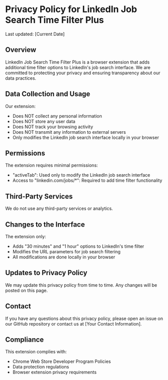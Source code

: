 # Privacy Policy for LinkedIn Job Search Time Filter Plus

Last updated: [Current Date]

## Overview
LinkedIn Job Search Time Filter Plus is a browser extension that adds additional time filter options to LinkedIn's job search interface. We are committed to protecting your privacy and ensuring transparency about our data practices.

## Data Collection and Usage
Our extension:
- Does NOT collect any personal information
- Does NOT store any user data
- Does NOT track your browsing activity
- Does NOT transmit any information to external servers
- Only modifies the LinkedIn job search interface locally in your browser

## Permissions
The extension requires minimal permissions:
- "activeTab": Used only to modify the LinkedIn job search interface
- Access to "linkedin.com/jobs/*": Required to add time filter functionality

## Third-Party Services
We do not use any third-party services or analytics.

## Changes to the Interface
The extension only:
- Adds "30 minutes" and "1 hour" options to LinkedIn's time filter
- Modifies the URL parameters for job search filtering
- All modifications are done locally in your browser

## Updates to Privacy Policy
We may update this privacy policy from time to time. Any changes will be posted on this page.

## Contact
If you have any questions about this privacy policy, please open an issue on our GitHub repository or contact us at [Your Contact Information].

## Compliance
This extension complies with:
- Chrome Web Store Developer Program Policies
- Data protection regulations
- Browser extension privacy requirements 